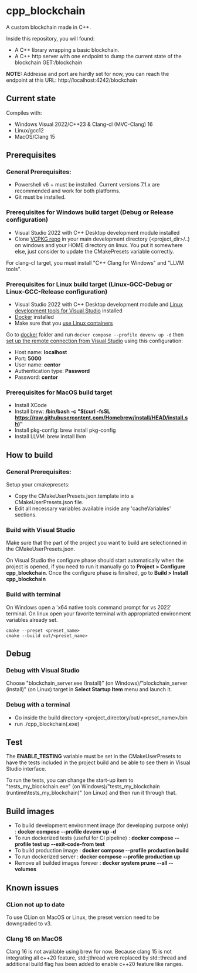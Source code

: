 # cpp_blockchain

A custom blockchain made in C++.

Inside this repository, you will found:
- A C++ library wrapping a basic blockchain.
- A C++ http server with one endpoint to dump the current state of the blockchain GET:/blockchain

**NOTE:** Addresse and port are hardly set for now, you can reach the endpoint at this URL: http://localhost:4242/blockchain

## Current state

Compiles with:
* Windows Visual 2022/C++23 & Clang-cl (MVC-Clang) 16
* Linux/gcc12
* MacOS/Clang 15

## Prerequisites

### General Prerequisites: 
- Powershell v6 + must be installed. Current versions 7.1.x are recommended and work for both platforms.
- Git must be installed.

### Prerequisites for Windows build target (Debug or Release configuration)
- Visual Studio 2022 with C++ Desktop development module installed
- Clone [VCPKG repo](https://github.com/microsoft/vcpkg.git) in your main development directory (<project_dir>/..) on windows and your HOME directory on linux. You put it somewhere else, just consider to update the CMakePresets variable correctly.

For clang-cl target, you must install "C++ Clang for Windows" and "LLVM tools".

### Prerequisites for Linux build target (Linux-GCC-Debug or Linux-GCC-Release configuration)
- Visual Studio 2022 with C++ Desktop development module and [Linux development tools for Visual Studio](https://docs.microsoft.com/en-us/cpp/linux/download-install-and-setup-the-linux-development-workload) installed
- [Docker](https://docs.docker.com/desktop/windows/) installed
- Make sure that you [use Linux containers](https://docs.docker.com/desktop/windows/#switch-between-windows-and-linux-containers)

Go to [docker](https://github.com/j-bruel/cpp_blockchain/blob/master/docker) folder and run `docker compose --profile devenv up -d` then [set up the remote connection from Visual Studio](https://devblogs.microsoft.com/cppblog/build-c-applications-in-a-linux-docker-container-with-visual-studio/#connect-to-your-docker-container-from-visual-studio) using this configuration:
- Host name: **localhost**
- Port: **5000**
- User name: **centor**
- Authentication type: **Password**
- Password: **centor**

### Prerequisites for MacOS build target
- Install XCode
- Install brew: **/bin/bash -c "$(curl -fsSL https://raw.githubusercontent.com/Homebrew/install/HEAD/install.sh)"**
- Install pkg-config: brew install pkg-config
- Install LLVM: brew install llvm

## How to build

### General Prerequisites: 
Setup your cmakepresets:
- Copy the CMakeUserPresets.json.template into a CMakeUserPresets.json file.
- Edit all necessary variables available inside any 'cacheVariables' sections.

### Build with Visual Studio
Make sure that the part of the project you want to build are selectionned in the CMakeUserPresets.json.

On Visual Studio the configure phase should start automatically when the project is opened, if you need to run it manually go to **Project > Configure cpp_blockchain**.
Once the configure phase is finished, go to **Build > Install cpp_blockchain**

### Build with terminal

On Windows open a 'x64 native tools command prompt for vs 2022' terminal.
On linux open your favorite terminal with appropriated environment variables already set.

```
cmake --preset <preset_name>
cmake --build out/<preset_name>
```

## Debug

### Debug with Visual Studio
 Choose "blockchain_server.exe (Install)" (on Windows)/"blockchain_server (install)" (on Linux) target in **Select Startup Item** menu and launch it.

### Debug with a terminal

- Go inside the build directory <project_directory/out/<preset_name>/bin
- run ./cpp_blockchain(.exe)

## Test
The **ENABLE_TESTING** variable must be set in the CMakeUserPresets to have the tests included in the project build and be able to see them in Visual Studio interface.

To run the tests, you can change the start-up item to "tests_my_blockchain.exe" (on Windows)/"tests_my_blockchain (runtime\tests_my_blockchain)" (on Linux) and then run it through that.

## Build images

- To build development environment image (for developing purpose only) : **docker compose --profile devenv up -d**
- To run dockerized tests (useful for CI pipeline) : **docker compose --profile test up --exit-code-from test**
- To build production image : **docker compose --profile production build**
- To run dockerized server : **docker compose --profile production up**
- Remove all builded images forever : **docker system prune --all --volumes**

## Known issues

### CLion not up to date
To use CLion on MacOS or Linux, the preset version need to be downgraded to v3.

### Clang 16 on MacOS
Clang 16 is not available using brew for now.
Because clang 15 is not integrating all c++20 feature, std::jthread were replaced by std::thread and additional build flag has been added to enable c++20 feature like ranges.